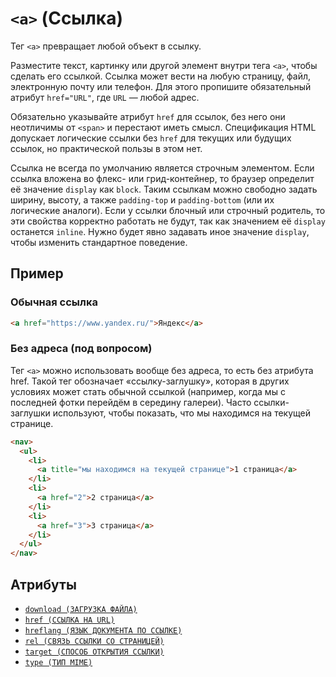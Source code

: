 # `<a>` (Ссылка)

Тег `<a>` превращает любой объект в ссылку.

Разместите текст, картинку или другой элемент внутри тега `<a>`, чтобы сделать его ссылкой. Ссылка может вести на любую страницу, файл, электронную почту или телефон. Для этого пропишите обязательный атрибут `href="URL"`, где `URL` — любой адрес.

Обязательно указывайте атрибут `href` для ссылок, без него они неотличимы от `<span>` и перестают иметь смысл. Спецификация HTML допускает логические ссылки без `href` для текущих или будущих ссылок, но практической пользы в этом нет.

Ссылка не всегда по умолчанию является строчным элементом. Если ссылка вложена во флекс- или грид-контейнер, то браузер определит её значение `display` как `block`. Таким ссылкам можно свободно задать ширину, высоту, а также `padding-top` и `padding-bottom` (или их логические аналоги). Если у ссылки блочный или строчный родитель, то эти свойства корректно работать не будут, так как значением её `display` останется `inline`. Нужно будет явно задавать иное значение `display`, чтобы изменить стандартное поведение.

## Пример

### Обычная ссылка

```html
<a href="https://www.yandex.ru/">Яндекс</a>
```

### Без адреса (под вопросом)

Тег `<a>` можно использовать вообще без адреса, то есть без атрибута href. Такой тег обозначает «ссылку-заглушку», которая в других условиях может стать обычной ссылкой (например, когда мы с последней фотки перейдём в середину галереи). Часто ссылки-заглушки используют, чтобы показать, что мы находимся на текущей странице.

```html
<nav>
  <ul>
    <li>
      <a title="мы находимся на текущей странице">1 страница</a>
    </li>
    <li>
      <a href="2">2 страница</a>
    </li>
    <li>
      <a href="3">3 страница</a>
    </li>
  </ul>
</nav>
```

## Атрибуты

- [`download (ЗАГРУЗКА ФАЙЛА)`](../ATTRIBUTES/download.md)
- [`href (ССЫЛКА НА URL)`](../ATTRIBUTES/href.md)
- [`hreflang (ЯЗЫК ДОКУМЕНТА ПО ССЫЛКЕ)`](../ATTRIBUTES/hreflang.md)
- [`rel (СВЯЗЬ ССЫЛКИ СО СТРАНИЦЕЙ)`](<../ATTRIBUTES/rel (A).md>)
- [`target (СПОСОБ ОТКРЫТИЯ ССЫЛКИ)`](../ATTRIBUTES/target.md)
- [`type (ТИП MIME)`](<../ATTRIBUTES/type (MIME).md>)
